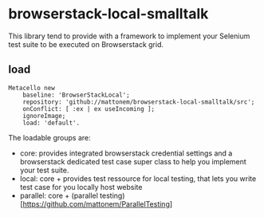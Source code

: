 # browserstack-local-smalltalk

This library tend to provide with a framework to implement your Selenium test suite to be executed on Browserstack grid.


## load

```smalltalk
Metacello new
    baseline: 'BrowserStackLocal';
    repository: 'github://mattonem/browserstack-local-smalltalk/src';
    onConflict: [ :ex | ex useIncoming ];
    ignoreImage;
    load: 'default'.   
```
The loadable groups are:
- core: provides integrated browserstack credential settings and a browserstack dedicated test case super class to help you implement your test suite.
- local: core + provides test ressource for local testing, that lets you write test case for you locally host website
- parallel: core + (parallel testing)[https://github.com/mattonem/ParallelTesting]


